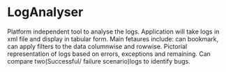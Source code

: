 # LogAnalyser

Platform independent tool to analyse the logs.
Application will take logs in xml file and display in tabular form.
Main fetaures include: can bookmark, can apply filters to the data columnwise and rowwise.
Pictorial representation of logs based on errors, exceptions and remaining.
Can compare two(Successful/ failure scenario)logs to identify bugs.

